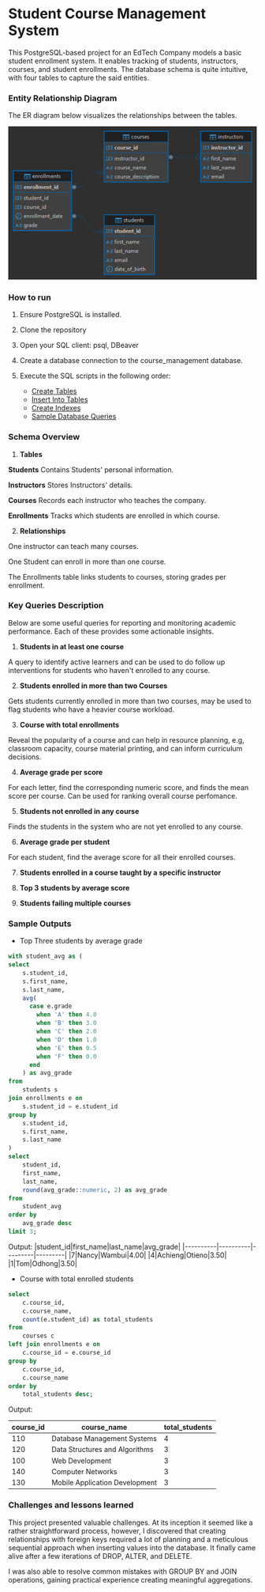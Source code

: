 # Student Course Management System

This PostgreSQL-based project for an EdTech Company models a basic student enrollment system. It enables tracking of students, instructors, courses, and student enrollments. The database schema is quite intuitive, with four tables to capture the said entities.

### Entity Relationship Diagram 
The ER diagram below visualizes the relationships between the tables.

![Enity Relationship Diagram](https://github.com/fiveace-Merill/luxdev-prep-course/blob/main/postgres/course_management%20-%20public.png)

### How to run
1. Ensure PostgreSQL is installed.
2. Clone the repository 
3. Open your SQL client: psql, DBeaver
4. Create a database connection to the course_management database.
5. Execute the SQL scripts in the following order:

    - [Create Tables](https://github.com/fiveace-Merill/luxdev-prep-course/blob/main/postgres/tables_creation.sql)
    - [Insert Into Tables](https://github.com/fiveace-Merill/luxdev-prep-course/blob/main/postgres/data_insertions.sql)
    - [Create Indexes](https://github.com/fiveace-Merill/luxdev-prep-course/blob/main/postgres/views_index_triggers.sql)
    - [Sample Database Queries](https://github.com/fiveace-Merill/luxdev-prep-course/blob/main/postgres/quering_script.sql)

### Schema Overview
 1. **Tables**

 **Students** Contains Students' personal information.

 **Instructors** Stores Instructors' details.

 **Courses** Records each instructor who  teaches the company.

 **Enrollments** Tracks which students are enrolled in which course.

 2. **Relationships**

One instructor can teach many courses.

One Student can enroll in more than one course.

The Enrollments table links students to courses, storing grades per enrollment.

### Key Queries Description

Below are some useful queries for reporting and monitoring academic performance. Each of these provides some actionable insights.

1. **Students in at least one course**

A query to identify active learners and can be used to do follow up interventions for students who haven't enrolled to any course.

2. **Students enrolled in more than two Courses**

Gets students currently enrolled in more than two courses, may be used to flag students who have a heavier course workload.

3. **Course with total enrollments**

Reveal the popularity of a course and can help in resource planning, e.g, classroom capacity, course material printing, and can inform curriculum decisions.

4. **Average grade per score**

For each letter, find the corresponding numeric score, and finds the mean score per course. Can be used for ranking overall course perfomance.

5. **Students not enrolled in any course**

Finds the students in the system who are not yet enrolled to any course.

6. **Average grade per student**

For each student, find the average score for all their enrolled courses.

7. **Students enrolled in a course taught by a specific instructor**

8. **Top 3 students by average score**

9. **Students failing multiple courses**

### Sample Outputs

- Top Three students by average grade

```sql
with student_avg as (
select
	s.student_id,
	s.first_name,
	s.last_name,
	avg(
      case e.grade
        when 'A' then 4.0
        when 'B' then 3.0
        when 'C' then 2.0
        when 'D' then 1.0
        when 'E' then 0.5
        when 'F' then 0.0
      end
    ) as avg_grade
from
	students s
join enrollments e on
	s.student_id = e.student_id
group by
	s.student_id,
	s.first_name,
	s.last_name
)
select
	student_id,
	first_name,
	last_name,
	round(avg_grade::numeric, 2) as avg_grade
from
	student_avg
order by
	avg_grade desc
limit 3;

```
Output: 
|student_id|first_name|last_name|avg_grade|
|----------|----------|---------|---------|
|7|Nancy|Wambui|4.00|
|4|Achieng|Otieno|3.50|
|1|Tom|Odhong|3.50|


- Course with total enrolled students

```sql
select
	c.course_id,
	c.course_name,
	count(e.student_id) as total_students
from
	courses c
left join enrollments e on
	c.course_id = e.course_id
group by
	c.course_id,
	c.course_name
order by
	total_students desc;
```

Output: 

|course_id|course_name|total_students|
|---------|-----------|--------------|
|110|Database Management Systems|4|
|120|Data Structures and Algorithms|3|
|100|Web Development|3|
|140|Computer Networks|3|
|130|Mobile Application Development|3|

### Challenges and lessons learned

This project presented valuable challenges. At its inception it seemed like a rather straightforward process, however, I discovered that creating relationships with foreign keys required a lot of planning and a meticulous sequential approach when inserting values into the database. It finally came alive after a few iterations of DROP, ALTER, and DELETE. 

I was also able to resolve common mistakes with GROUP BY and JOIN operations, gaining practical experience creating meaningful aggregations.







 

